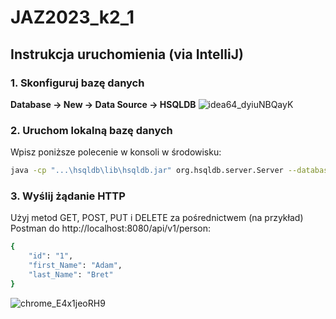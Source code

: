 # JAZ2023_k2_1

## Instrukcja uruchomienia (via IntelliJ)

### 1. Skonfiguruj bazę danych
**Database -> New -> Data Source -> HSQLDB**
![idea64_dyiuNBQayK](https://github.com/s20488/JAZ/assets/56721899/629a8778-2ddf-481c-b037-a2cb82aaee10)

### 2. Uruchom lokalną bazę danych
Wpisz poniższe polecenie w konsoli w środowisku:

```bash
java -cp "...\hsqldb\lib\hsqldb.jar" org.hsqldb.server.Server --database.0 "file:workdb" --dbname.0 workdb --port 9002
```

### 3. Wyślij żądanie HTTP
Użyj metod GET, POST, PUT i DELETE za pośrednictwem (na przykład) Postman do http://localhost:8080/api/v1/person:

```bash
{
    "id": "1",
    "first_Name": "Adam",
    "last_Name": "Bret"
}
```
![chrome_E4x1jeoRH9](https://github.com/s20488/JAZ/assets/56721899/1df04645-e919-46c0-aeb7-0a600ba6e830)
